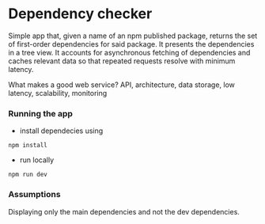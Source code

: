 # Dependency checker

Simple app that, given a name of an npm published package, returns the
set of  first-order dependencies for said package. It presents the dependencies in a tree view.
It accounts for asynchronous fetching of dependencies and  caches relevant data so that repeated requests resolve with minimum latency.

What makes a good web service? API, architecture, data storage, low latency,
scalability, monitoring


### Running the app

- install dependecies using
```
npm install

```
- run locally
```
npm run dev

```

### Assumptions
Displaying only the main dependencies and not the dev dependencies.
